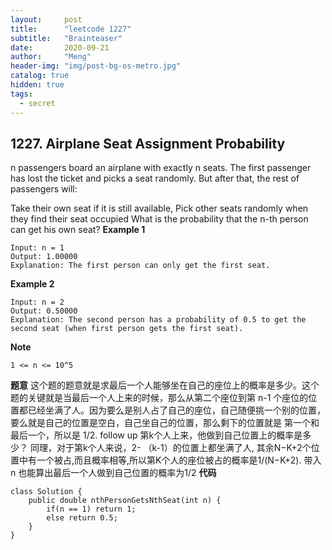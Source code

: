 ```yaml
---
layout:     post
title:      "leetcode 1227"
subtitle:   "Brainteaser"
date:       2020-09-21
author:     "Meng"
header-img: "img/post-bg-os-metro.jpg"
catalog: true
hidden: true
tags:
  - secret
---
```


## 1227. Airplane Seat Assignment Probability
n passengers board an airplane with exactly n seats. The first passenger has lost the ticket and picks a seat randomly. But after that, the rest of passengers will:

Take their own seat if it is still available,
Pick other seats randomly when they find their seat occupied
What is the probability that the n-th person can get his own seat?
**Example 1**

```
Input: n = 1
Output: 1.00000
Explanation: The first person can only get the first seat.
```

**Example 2**

```
Input: n = 2
Output: 0.50000
Explanation: The second person has a probability of 0.5 to get the second seat (when first person gets the first seat).
```

**Note**
```
1 <= n <= 10^5
```

**题意** 这个题的题意就是求最后一个人能够坐在自己的座位上的概率是多少。这个题的关键就是当最后一个人上来的时候，那么从第二个座位到第 n-1 个座位的位置都已经坐满了人。因为要么是别人占了自己的座位，自己随便挑一个别的位置，要么就是自己的位置是空白，自己坐自己的位置，那么剩下的位置就是 第一个和最后一个，所以是 1/2.
follow up 第k个人上来，他做到自己位置上的概率是多少？
同理，对于第k个人来说，2- （k-1）的位置上都坐满了人,  其余N−K+2个位置中有一个被占,而且概率相等,所以第K个人的座位被占的概率是1/(N−K+2). 带入 n 也能算出最后一个人做到自己位置的概率为1/2
**代码**
```
class Solution {
    public double nthPersonGetsNthSeat(int n) {
        if(n == 1) return 1;
        else return 0.5;
    }
}
```
